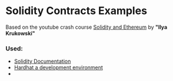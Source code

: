 # Solidity Contracts Examples

Based on the youtube crash course [Solidity and Ethereum](https://www.youtube.com/watch?v=DgsnHmNukv8&list=PLWlFXymvoaJ92awHVDO0oSy0z0ZFJifDV&index=1) by **"Ilya Krukowski"**

### Used:
+ [Solidity Documentation](https://docs.soliditylang.org/en/latest/index.html)
+ [Hardhat a development environment](https://hardhat.org/getting-started/)
+ 